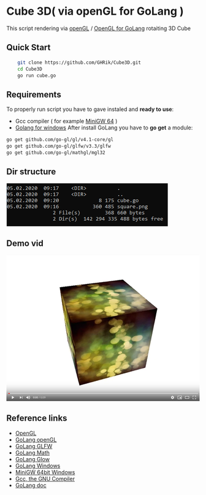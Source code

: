 # Cube 3D( via openGL for GoLang )
This script rendering via [openGL](https://www.opengl.org/) / [OpenGL for GoLang](https://github.com/go-gl) rotaiting 3D Cube

## Quick Start
```sh
    git clone https://github.com/GHRik/Cube3D.git
    cd Cube3D
    go run cube.go
```
 
## Requirements
To properly run script you have to gave instaled and **ready to use**:

* Gcc compiler ( for example [MiniGW 64](http://mingw-w64.org/doku.php/download) )
* [Golang for windows](https://golang.org/doc/install)
After install GoLang you have to **go get** a module:
```sh
go get github.com/go-gl/gl/v4.1-core/gl
go get github.com/go-gl/glfw/v3.3/glfw
go get github.com/go-gl/mathgl/mgl32
```
 
## Dir structure
![Dir structure](images/structure.png)

## Demo vid
[![Watch the video](images/vid.png)](demo_video/Cube.mp4)

## Reference links

* [OpenGL](https://www.opengl.org/)
* [GoLang openGL](https://github.com/go-gl)
* [GoLang GLFW](https://github.com/go-gl/glfw)
* [GoLang Math](https://github.com/go-gl/mathgl)
* [GoLang Glow](https://github.com/go-gl/glow)
* [GoLang Windows](https://golang.org/doc/install)
* [MiniGW 64bit Windows](http://mingw-w64.org/doku.php/download)
* [Gcc, the GNU Compiler](https://gcc.gnu.org/)
* [GoLang doc](https://golang.org/doc/)
